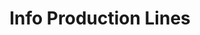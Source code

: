 ---
layout: article
title: Info Production Lines
description: 
  - This template gives an overview of 5 production lines within one plant. We added a variable as a data source and a script to have some animation. Replace the variable with your own data source and update the script to get it running for your use case.
lang: en
weight: 2000
isDraft: false
ref: Info_Production_Lines
category:
  - Production
  - Featured
  - Mass production
  - Current production status
  - Line status
image: Info_Production_Lines_EN.png
download: Info_Production_Lines_EN.pbmx
overview_description: 
  - Presentation of production lines; Line names; Product type; Current produced parts; Batch production status in %​
overview_benefits:
  - Dashboard is located in the production hall, operator can see all lines at a glance and gets a full overview. ​
overview_data_sources:
  - SPS
  - MES
---